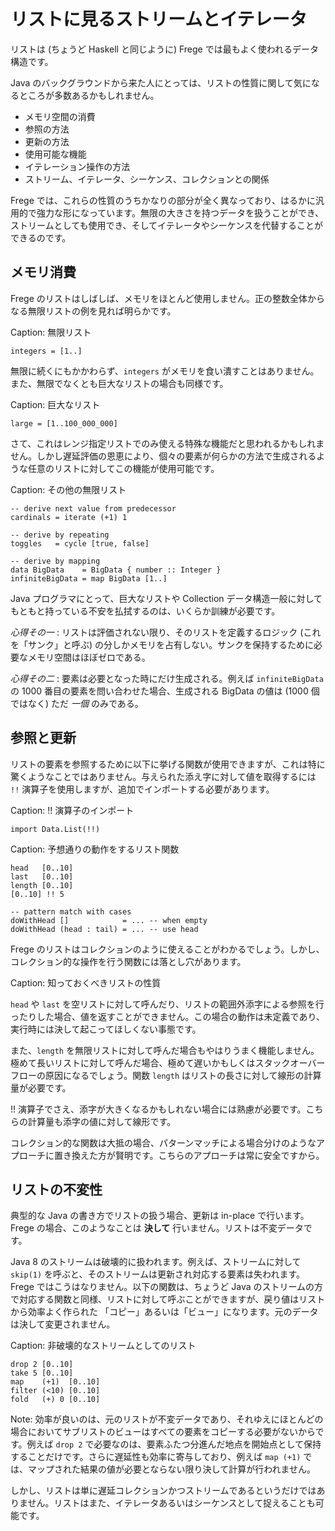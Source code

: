 # リストに見るストリームとイテレータ

リストは (ちょうど Haskell と同じように) Frege では最もよく使われるデータ構造です。

Java のバックグラウンドから来た人にとっては、リストの性質に関して気になるところが多数あるかもしれません。

* メモリ空間の消費
* 参照の方法
* 更新の方法
* 使用可能な機能
* イテレーション操作の方法
* ストリーム、イテレータ、シーケンス、コレクションとの関係

Frege では、これらの性質のうちかなりの部分が全く異なっており、はるかに汎用的で強力な形になっています。無限の大きさを持つデータを扱うことができ、ストリームとしても使用でき、そしてイテレータやシーケンスを代替することができるのです。

## メモリ消費

Frege のリストはしばしば、メモリをほとんど使用しません。正の整数全体からなる無限リストの例を見れば明らかです。

Caption: 無限リスト

```
integers = [1..]
```

無限に続くにもかかわらず、`integers` がメモリを食い潰すことはありません。また、無限でなくとも巨大なリストの場合も同様です。

Caption: 巨大なリスト

```
large = [1..100_000_000]
```

さて、これはレンジ指定リストでのみ使える特殊な機能だと思われるかもしれません。しかし遅延評価の恩恵により、個々の要素が何らかの方法で生成されるような任意のリストに対してこの機能が使用可能です。

Caption: その他の無限リスト

```
-- derive next value from predecessor
cardinals = iterate (+1) 1

-- derive by repeating
toggles   = cycle [true, false]

-- derive by mapping
data BigData    = BigData { number :: Integer }
infiniteBigData = map BigData [1..]
```

Java プログラマにとって、巨大なリストや Collection データ構造一般に対してもともと持っている不安を払拭するのは、いくらか訓練が必要です。

_心得その一_ : リストは評価されない限り、そのリストを定義するロジック (これを「サンク」と呼ぶ) の分しかメモリを占有しない。サンクを保持するために必要なメモリ空間はほぼゼロである。

_心得その二_ : 要素は必要となった時にだけ生成される。例えば `infiniteBigData` の 1000 番目の要素を問い合わせた場合、生成される BigData の値は (1000 個ではなく) ただ _一個_ のみである。

## 参照と更新

リストの要素を参照するために以下に挙げる関数が使用できますが、これは特に驚くようなことではありません。与えられた添え字に対して値を取得するには `!!` 演算子を使用しますが、追加でインポートする必要があります。

Caption: !! 演算子のインポート

```
import Data.List(!!)
```

Caption: 予想通りの動作をするリスト関数

```
head   [0..10]
last   [0..10]
length [0..10]
[0..10] !! 5

-- pattern match with cases
doWithHead []            = ... -- when empty
doWithHead (head : tail) = ... -- use head
```

Frege のリストはコレクションのように使えることがわかるでしょう。しかし、コレクション的な操作を行う関数には落とし穴があります。

Caption: 知っておくべきリストの性質

`head` や `last` を空リストに対して呼んだり、リストの範囲外添字による参照を行ったりした場合、値を返すことができません。この場合の動作は未定義であり、実行時には決して起こってほしくない事態です。

また、`length` を無限リストに対して呼んだ場合もやはりうまく機能しません。極めて長いリストに対して呼んだ場合、極めて遅いかもしくはスタックオーバーフローの原因になるでしょう。関数 `length` はリストの長さに対して線形の計算量が必要です。

!! 演算子でさえ、添字が大きくなるかもしれない場合には熟慮が必要です。こちらの計算量も添字の値に対して線形です。

コレクション的な関数は大抵の場合、パターンマッチによる場合分けのようなアプローチに置き換えた方が賢明です。こちらのアプローチは常に安全ですから。

## リストの不変性

典型的な Java の書き方でリストの扱う場合、更新は in-place で行います。Frege の場合、このようなことは __決して__ 行いません。リストは不変データです。

Java 8 のストリームは破壊的に扱われます。例えば、ストリームに対して `skip(1)` を呼ぶと、そのストリームは更新され対応する要素は失われます。Frege ではこうはなりません。以下の関数は、ちょうど Java のストリームの方で対応する関数と同様、リストに対して呼ぶことができますが、戻り値はリストから効率よく作られた 「コピー」あるいは「ビュー」になります。元のデータは決して変更されません。

Caption: 非破壊的なストリームとしてのリスト

```
drop 2 [0..10]
take 5 [0..10]
map    (+1)  [0..10]
filter (<10) [0..10]
fold   (+) 0 [0..10]
```

Note: 効率が良いのは、元のリストが不変データであり、それゆえにほとんどの場合においてサブリストのビューはすべての要素をコピーする必要がないからです。例えば `drop 2` で必要なのは、要素ふたつ分進んだ地点を開始点として保持することだけです。さらに遅延性も効率に寄与しており、例えば `map (+1)` では、マップされた結果の値が必要とならない限り決して計算が行われません。

しかし、リストは単に遅延コレクションかつストリームであるというだけではありません。リストはまた、イテレータあるいはシーケンスとして捉えることも可能です。
